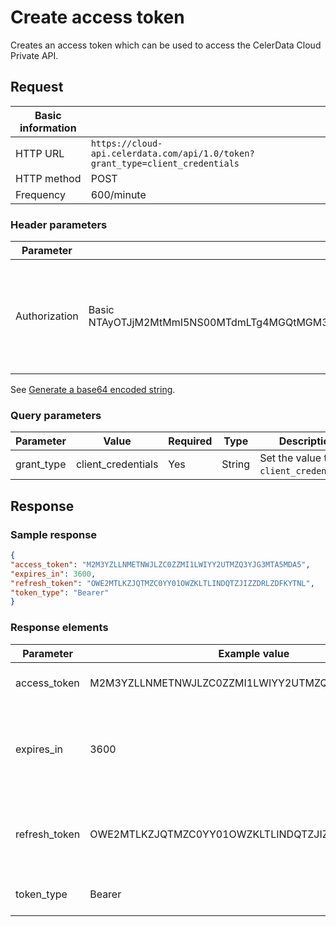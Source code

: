 # Create access token

Creates an access token which can be used to access the CelerData Cloud Private API.

## Request

| Basic information |                                                              |
| ----------------- | ------------------------------------------------------------ |
| HTTP URL          | `https://cloud-api.celerdata.com/api/1.0/token?grant_type=client_credentials` |
| HTTP method       | POST                                                         |
| Frequency         | 600/minute                                                   |

### Header parameters

| **Parameter** | **Example value**                                            | **Required** | **Type** | **Description**                           |
| ------------- | ------------------------------------------------------------ | ------------ | -------- | ----------------------------------------- |
| Authorization | Basic NTAyOTJjM2MtMmI5NS00MTdmLTg4MGQtMGM3ZThjMjZlYWMxOllPa2x4WTI0UktndmVpa2tuVUk0OFJ1SG5rUHNGaXQxdTBpMlRHeXA= | Yes          | String   | The base64 encoded string generated by using the secret key and client ID of your application key. Format: `Basic base64(<client_id>:<secret>)`. |

See [Generate a base64 encoded string](../obtain_access_credentials.md#step-2-generate-a-base64-encoded-string).

### Query parameters

| **Parameter** | **Value**          | **Required** | **Type** | **Description**                        |
| ------------- | ------------------ | ------------ | -------- | -------------------------------------- |
| grant_type    | client_credentials | Yes          | String   | Set the value to `client_credentials`. |

## Response

### Sample response

```JSON
{
"access_token": "M2M3YZLLNMETNWJLZC0ZZMI1LWIYY2UTMZQ3YJG3MTA5MDA5", 
"expires_in": 3600,
"refresh_token": "OWE2MTLKZJQTMZC0YY01OWZKLTLINDQTZJIZZDRLZDFKYTNL", 
"token_type": "Bearer" 
}
```

### Response elements

| **Parameter** | **Example value**                                | **Type** | **Description**                                              |
| ------------- | ------------------------------------------------ | -------- | ------------------------------------------------------------ |
| access_token  | M2M3YZLLNMETNWJLZC0ZZMI1LWIYY2UTMZQ3YJG3MTA5MDA5 | String   | The access token generated.                                  |
| expires_in    | 3600                                             | Integer  | The amount of time after which the access token will expire. Unit: seconds. |
| refresh_token | OWE2MTLKZJQTMZC0YY01OWZKLTLINDQTZJIZZDRLZDFKYTNL | String   | The refresh token generated along with the access token.     |
| token_type    | Bearer                                           | String   | The type of token generated.                                 |
